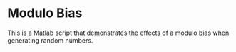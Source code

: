 # Modulo Bias

This is a Matlab script that demonstrates the effects of a modulo bias when generating random numbers.
